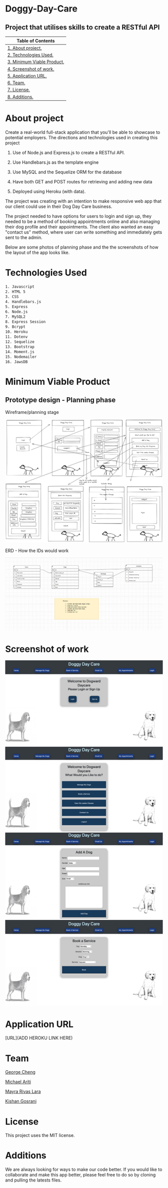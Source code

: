 # Doggy-Day-Care
## Project that utilises skills to create a RESTful API

| Table of Contents                               |
| ----------------------------------------------- |
| [1. About project.](#about-project)                 |
| [2. Technologies Used.](#technologies-used)                   |
| [3. Minimum Viable Product.](#minimum-viable-product) |
| [4. Screenshot of work.](#screenshot-of-work)               |
| [5. Application URL.](#application-url)                             |
| [6. Team.](#team)                         |
| [7. License.](#license)              |
| [8. Additions.](#additions)     |


# About project

Create a real-world full-stack application that you'll be able to showcase to potential employers. The directions and technologies used in creating this project

1. Use of Node.js and Express.js to create a  RESTful API.

2. Use Handlebars.js as the template engine

3. Use MySQL and the Sequelize ORM for the database

4. Have both GET and POST routes for retrieving and adding new data

5. Deployed using Heroku (with data).

The project was creating with an intention to make responsive web app that our client could use in their Dog Day Care business.

The project needed to have options for users to login and sign up, they needed to be a method of booking appointments online and also managing their dog profile and their appointments. The client also wanted an easy "contact us" method, where user can write something and immediately gets sent to the admin.

Below are some photos of planning phase and the the screenshots of how the layout of the app looks like.

# Technologies Used 

```
1. Javascript
2. HTML 5
3. CSS
4. Handlebars.js
5. Express
6. Node.js
7. MySQL2
8. Express Session
9. Bcrypt
10. Heroku
11. Dotenv
12. Sequelize 
13. Bootstrap
14. Moment.js
15. Nodemailer
16. JawsDB
```

# Minimum Viable Product 
## Prototype design - Planning phase

Wireframe/planning stage

![one](assets/wireframe.png)

ERD - How the IDs would work

![two](assets/ERD.png)

# Screenshot of work

![three](assets/homepage.png)
![four](assets/dashboard_one.png)
![five](assets/add_dog.png)
![six](assets/book_service.png)

# Application URL

[URL](ADD HEROKU LINK HERE)

# Team

[George Cheng](https://github.com/opticsl8b)

[Michael Ariti](https://github.com/MichaelFellas)

[Mayra Rivas Lara](https://github.com/MayraRivasLara)

[Kishan Gosrani](https://github.com/kishan254)

# License

This project uses the MIT license.

# Additions

We are always looking for ways to make our code better. If you would like to collaborate and make this app better, please feel free to do so by cloning and pulling the latests files.


